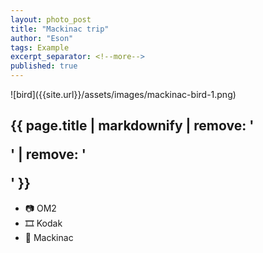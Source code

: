 ```yaml
---
layout: photo_post
title: "Mackinac trip"
author: "Eson"
tags: Example
excerpt_separator: <!--more-->
published: true
---
```



<!-- ![This is a cardinal looking over his shoulder]({{site.url}}/assets/images/IMG_1109.JPG)  -->



<div class="container-image-first">
<div class="col" markdown="1">
![bird]({{site.url}}/assets/images/mackinac-bird-1.png) 
</div>
<div class="col" markdown="1">
<h2>{{ page.title | markdownify | remove: '<p>' | remove: '</p>' }}</h2>
<div markdown="1">

- 📷 OM2
- 🎞️ Kodak
- 📍 Mackinac
  
<!-- These shots are among the best bird photos I've ever taken! It's so amazing to have them perched on our hands at such a close distance! -->
</div>
</div>
</div>






